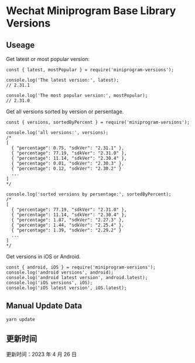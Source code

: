
# Wechat Miniprogram Base Library Versions

## Useage

Get latest or most popular version:

```;
const { latest, mostPopular } = require('miniprogram-versions');

console.log('The latest version:', latest);
// 2.31.1

console.log('The most popular version:', mostPopular);
// 2.31.0

```

Get all versions sorted by version or persentage.

```
const { versions, sortedByPercent } = require('miniprogram-versions');

console.log('all versions:', versions);
/*
[
  { "percentage": 0.75, "sdkVer": "2.31.1" },
  { "percentage": 77.19, "sdkVer": "2.31.0" },
  { "percentage": 11.14, "sdkVer": "2.30.4" },
  { "percentage": 0.01, "sdkVer": "2.30.3" },
  { "percentage": 0.12, "sdkVer": "2.30.2" }
  ...
]
*/

console.log('sorted versions by persentage:', sortedByPercent);
/*
[
  { "percentage": 77.19, "sdkVer": "2.31.0" },
  { "percentage": 11.14, "sdkVer": "2.30.4" },
  { "percentage": 1.87, "sdkVer": "2.27.3" },
  { "percentage": 1.44, "sdkVer": "2.25.4" },
  { "percentage": 1.39, "sdkVer": "2.29.2" }
  ...
]
*/
```

Get versions in iOS or Android.

```
const { android, iOS } = require('miniprogram-versions');
console.log('android versions', android);
console.log('android latest version', android.latest);
console.log('iOS versions', iOS);
console.log('iOS latest version', iOS.latest);
```

## Manual Update Data

```
yarn update
```

## 更新时间

更新时间：2023 年 4 月 26 日
